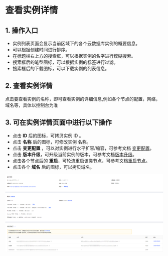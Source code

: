 # 查看实例详情

## 1.  操作入口
- 实例列表页面会显示当前区域下的各个云数据库实例的概要信息。
- 可以根据创建时间进行排序。
- 在标题栏右上方的搜索框，可以根据实例的名字进行模糊搜索。
- 搜索框后的笔型图标，可以根据实例的标签进行过滤。
- 搜索框后的下载图标，可以下载实例的列表信息。

<!-- ![查看实例1](../../../../../image/TiDB/instance-list.png) -->

## 2. 查看实例详情
点击要查看实例的名称，即可查看实例的详细信息,例如各个节点的配置，网络，域名等，具体以控制台为准

## 3. 可在实例详情页面中进行以下操作
- 点击 **ID** 后的图标，可拷贝实例 ID 。
- 点击 **名称** 后的图标，可修改实例 名称。
- 点击 **变更配置** ，可以对实例进行水平扩容/缩容，可参考文档 [变更配置](Modify-Instance-Spec.md)。
- 点击 **版本升级**，可升级当前实例的版本，可参考文档[版本升级](Upgrade-Engine-Version.md)。
- 点击各个节点后的 **重启**，可轮流重启该类节点，可参考文档[重启节点](Reboot-Node.md)。
- 点击各个 **域名** 后的图标，可以拷贝域名。

![查看实例1](../../../../../image/TiDB/instance-info.png) 
